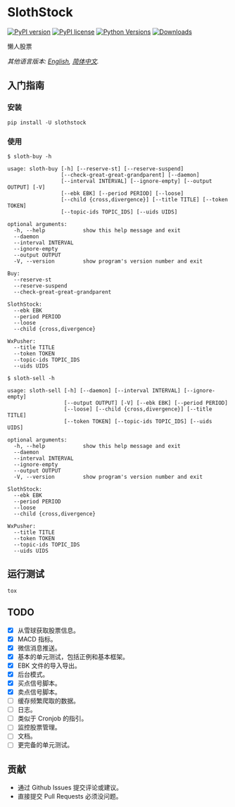 # SlothStock

[![PyPI version](https://badge.fury.io/py/slothstock.svg)](https://badge.fury.io/py/slothstock)
[![PyPI license](https://img.shields.io/pypi/l/slothstock.svg)](https://pypi.python.org/pypi/slothstock/)
[![Python Versions](https://img.shields.io/pypi/pyversions/slothstock.svg)](https://pypi.python.org/pypi/slothstock/)
[![Downloads](https://pepy.tech/badge/slothstock)](https://pepy.tech/project/slothstock)

懒人股票

*其他语言版本: [English](README.md), [简体中文](README-zh.md).*

## 入门指南

### 安装

```shell
pip install -U slothstock
```

### 使用

```shell
$ sloth-buy -h

usage: sloth-buy [-h] [--reserve-st] [--reserve-suspend]
                 [--check-great-great-grandparent] [--daemon]
                 [--interval INTERVAL] [--ignore-empty] [--output OUTPUT] [-V]
                 [--ebk EBK] [--period PERIOD] [--loose]
                 [--child {cross,divergence}] [--title TITLE] [--token TOKEN]
                 [--topic-ids TOPIC_IDS] [--uids UIDS]

optional arguments:
  -h, --help            show this help message and exit
  --daemon
  --interval INTERVAL
  --ignore-empty
  --output OUTPUT
  -V, --version         show program's version number and exit

Buy:
  --reserve-st
  --reserve-suspend
  --check-great-great-grandparent

SlothStock:
  --ebk EBK
  --period PERIOD
  --loose
  --child {cross,divergence}

WxPusher:
  --title TITLE
  --token TOKEN
  --topic-ids TOPIC_IDS
  --uids UIDS
```

```shell
$ sloth-sell -h

usage: sloth-sell [-h] [--daemon] [--interval INTERVAL] [--ignore-empty]
                  [--output OUTPUT] [-V] [--ebk EBK] [--period PERIOD]
                  [--loose] [--child {cross,divergence}] [--title TITLE]
                  [--token TOKEN] [--topic-ids TOPIC_IDS] [--uids UIDS]

optional arguments:
  -h, --help            show this help message and exit
  --daemon
  --interval INTERVAL
  --ignore-empty
  --output OUTPUT
  -V, --version         show program's version number and exit

SlothStock:
  --ebk EBK
  --period PERIOD
  --loose
  --child {cross,divergence}

WxPusher:
  --title TITLE
  --token TOKEN
  --topic-ids TOPIC_IDS
  --uids UIDS
```

## 运行测试

```shell
tox
```

## TODO

- [x] 从雪球获取股票信息。
- [x] MACD 指标。
- [x] 微信消息推送。
- [x] 基本的单元测试，包括正例和基本框架。
- [x] EBK 文件的导入导出。
- [x] 后台模式。
- [x] 买点信号脚本。
- [x] 卖点信号脚本。
- [ ] 缓存频繁爬取的数据。
- [ ] 日志。
- [ ] 类似于 Cronjob 的指引。
- [ ] 监控股票管理。
- [ ] 文档。
- [ ] 更完备的单元测试。

## 贡献

- 通过 Github Issues 提交评论或建议。
- 直接提交 Pull Requests 必须没问题。
